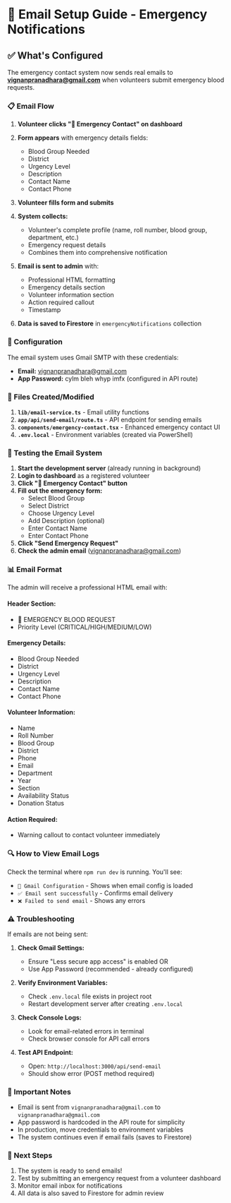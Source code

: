 # 📧 Email Setup Guide - Emergency Notifications

## ✅ What's Configured

The emergency contact system now sends real emails to **vignanpranadhara@gmail.com** when volunteers submit emergency blood requests.

### 📋 Email Flow

1. **Volunteer clicks "🚨 Emergency Contact" on dashboard**
2. **Form appears** with emergency details fields:
   - Blood Group Needed
   - District
   - Urgency Level
   - Description
   - Contact Name
   - Contact Phone

3. **Volunteer fills form and submits**
4. **System collects:**
   - Volunteer's complete profile (name, roll number, blood group, department, etc.)
   - Emergency request details
   - Combines them into comprehensive notification

5. **Email is sent to admin** with:
   - Professional HTML formatting
   - Emergency details section
   - Volunteer information section
   - Action required callout
   - Timestamp

6. **Data is saved to Firestore** in `emergencyNotifications` collection

### 🔧 Configuration

The email system uses Gmail SMTP with these credentials:
- **Email:** vignanpranadhara@gmail.com
- **App Password:** cylm bleh whyp imfx (configured in API route)

### 📁 Files Created/Modified

1. **`lib/email-service.ts`** - Email utility functions
2. **`app/api/send-email/route.ts`** - API endpoint for sending emails
3. **`components/emergency-contact.tsx`** - Enhanced emergency contact UI
4. **`.env.local`** - Environment variables (created via PowerShell)

### 🧪 Testing the Email System

1. **Start the development server** (already running in background)
2. **Login to dashboard** as a registered volunteer
3. **Click "🚨 Emergency Contact" button**
4. **Fill out the emergency form:**
   - Select Blood Group
   - Select District
   - Choose Urgency Level
   - Add Description (optional)
   - Enter Contact Name
   - Enter Contact Phone
5. **Click "Send Emergency Request"**
6. **Check the admin email** (vignanpranadhara@gmail.com)

### 📊 Email Format

The admin will receive a professional HTML email with:

#### **Header Section:**
- 🚨 EMERGENCY BLOOD REQUEST
- Priority Level (CRITICAL/HIGH/MEDIUM/LOW)

#### **Emergency Details:**
- Blood Group Needed
- District
- Urgency Level
- Description
- Contact Name
- Contact Phone

#### **Volunteer Information:**
- Name
- Roll Number
- Blood Group
- District
- Phone
- Email
- Department
- Year
- Section
- Availability Status
- Donation Status

#### **Action Required:**
- Warning callout to contact volunteer immediately

### 🔍 How to View Email Logs

Check the terminal where `npm run dev` is running. You'll see:
- `📧 Gmail Configuration` - Shows when email config is loaded
- `✅ Email sent successfully` - Confirms email delivery
- `❌ Failed to send email` - Shows any errors

### ⚠️ Troubleshooting

If emails are not being sent:

1. **Check Gmail Settings:**
   - Ensure "Less secure app access" is enabled OR
   - Use App Password (recommended - already configured)

2. **Verify Environment Variables:**
   - Check `.env.local` file exists in project root
   - Restart development server after creating `.env.local`

3. **Check Console Logs:**
   - Look for email-related errors in terminal
   - Check browser console for API call errors

4. **Test API Endpoint:**
   - Open: `http://localhost:3000/api/send-email`
   - Should show error (POST method required)

### 📝 Important Notes

- Email is sent from `vignanpranadhara@gmail.com` to `vignanpranadhara@gmail.com`
- App password is hardcoded in the API route for simplicity
- In production, move credentials to environment variables
- The system continues even if email fails (saves to Firestore)

### 🎯 Next Steps

1. The system is ready to send emails!
2. Test by submitting an emergency request from a volunteer dashboard
3. Monitor email inbox for notifications
4. All data is also saved to Firestore for admin review

